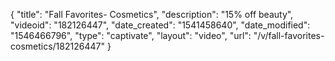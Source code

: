 {
    "title": "Fall Favorites- Cosmetics",
    "description": "15% off beauty",
    "videoid": "182126447",
    "date_created": "1541458640",
    "date_modified": "1546466796",
    "type": "captivate",
    "layout": "video",
    "url": "\/v\/fall-favorites-cosmetics\/182126447"
}